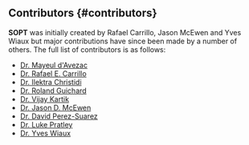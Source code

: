 Contributors {#contributors}
------------

**SOPT** was initially created by Rafael Carrillo, Jason McEwen and Yves Wiaux but major contributions
have since been made by a number of others. The full list of contributors is as follows:

* [Dr. Mayeul d'Avezac](https://github.com/mdavezac)
* [Dr. Rafael E. Carrillo](https://www.researchgate.net/profile/Rafael_Carrillo2)
* [Dr. Ilektra Christidi](https://github.com/ilectra)
* [Dr. Roland Guichard](https://github.com/UCLGuichard)
* [Dr. Vijay Kartik](https://people.epfl.ch/vijay.kartik)
* [Dr. Jason D. McEwen](http://www.jasonmcewen.org)
* [Dr. David Perez-Suarez](https://dpshelio.github.io)
* [Dr. Luke Pratley](https://about.me/luke.pratley)
* [Dr. Yves Wiaux](http://basp.eps.hw.ac.uk)
